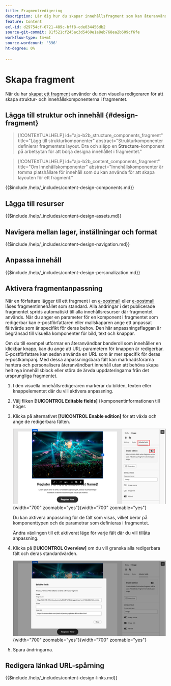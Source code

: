 ```yaml
---
title: Fragmentredigering
description: Lär dig hur du skapar innehållsfragment som kan återanvändas för e-post och malldesigner för att vara effektiv och för att upprätthålla design- och varumärkesstandarder.
feature: Content
exl-id: d29754cf-6721-489c-bff8-cde034456db2
source-git-commit: 81f521cf245ac3d5460e1a8eb768ea2b609cf6fe
workflow-type: tm+mt
source-wordcount: '396'
ht-degree: 0%

---
```


# Skapa fragment

När du har [skapat ett fragment](./fragments.md#create-fragments) använder du den visuella redigeraren för att skapa struktur- och innehållskomponenterna i fragmentet.

## Lägga till struktur och innehåll {#design-fragment}

>[!CONTEXTUALHELP]
>id="ajo-b2b_structure_components_fragment"
>title="Lägg till strukturkomponenter"
>abstract="Strukturkomponenter definierar fragmentets layout. Dra och släpp en **Structure**-komponent på arbetsytan för att börja designa innehållet i fragmentet."

>[!CONTEXTUALHELP]
>id="ajo-b2b_content_components_fragment"
>title="Om Innehållskomponenter"
>abstract="Innehållskomponenter är tomma platshållare för innehåll som du kan använda för att skapa layouten för ett fragment."

{{$include /help/_includes/content-design-components.md}}

## Lägga till resurser

{{$include /help/_includes/content-design-assets.md}}

## Navigera mellan lager, inställningar och format

{{$include /help/_includes/content-design-navigation.md}}

## Anpassa innehåll

{{$include /help/_includes/content-design-personalization.md}}

## Aktivera fragmentanpassning

När en författare lägger till ett fragment i en [e-postmall](./email-authoring.md#content-authoring---use-visual-fragments) eller [e-postmall](./email-template-authoring.md#content-authoring---use-visual-fragments) låses fragmentinnehållet som standard. Alla ändringar i det publicerade fragmentet sprids automatiskt till alla innehållsresurser där fragmentet används. När du anger en parameter för en komponent i fragmentet som redigerbar kan e-postförfattaren eller mallskaparen ange ett anpassat fältvärde som är specifikt för deras behov. Den här anpassningsflaggan är begränsad till visuella komponenter för bild, text och knappar.

Om du till exempel utformar en återanvändbar banderoll som innehåller en klickbar knapp, kan du ange att URL-parametern för knappen är redigerbar. E-postförfattare kan sedan använda en URL som är mer specifik för deras e-postkampanj. Med dessa anpassningsbara fält kan marknadsförarna hantera och personalisera återanvändbart innehåll utan att behöva skapa helt nya innehållsblock eller störa de ärvda uppdateringarna från det ursprungliga fragmentet.

1. I den visuella innehållsredigeraren markerar du bilden, texten eller knappelementet där du vill aktivera anpassning.

1. Välj fliken **[!UICONTROL Editable fields]** i komponentinformationen till höger.

1. Klicka på alternativet **[!UICONTROL Enable edition]** för att växla och ange de redigerbara fälten.

   ![Aktivera redigerbara fält för en fragmentbildkomponent](./assets/fragment-editable-fields-image.png){width="700" zoomable="yes"}{width=&quot;700&quot; zoomable=&quot;yes&quot;}

   Du kan aktivera anpassning för de fält som visas, vilket beror på komponenttypen och de parametrar som definieras i fragmentet.

   Ändra växlingen till ett aktiverat läge för varje fält där du vill tillåta anpassning.

1. Klicka på **[!UICONTROL Overview]** om du vill granska alla redigerbara fält och deras standardvärden.

   ![Granska de redigerbara fälten och deras standardvärden](./assets/fragment-editable-fields-image-overview.png){width="700" zoomable="yes"}{width=&quot;700&quot; zoomable=&quot;yes&quot;}

1. Spara ändringarna.

## Redigera länkad URL-spårning

{{$include /help/_includes/content-design-links.md}}
